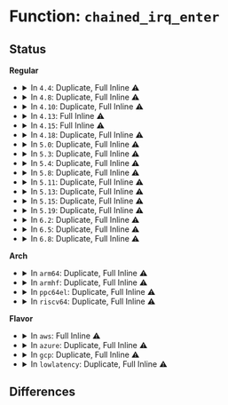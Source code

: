 # Function: <code>chained_irq_enter</code>

## Status
<b>Regular</b>
<ul>
<li>
<details>
<summary>In <code>4.4</code>: Duplicate, Full Inline ⚠️</summary>

**Collision:** Static Duplication

**Inline:** Full

**Transformation:** False

**Instances:**

```
In drivers/pinctrl/pinctrl-amd.c (ffffffff81421f92)
Location: include/linux/irqchip/chained_irq.h:27
Inline: True
Inline callers:
  - drivers/pinctrl/pinctrl-amd.c:amd_gpio_irq_handler
```
```
In drivers/gpio/gpio-zx.c (ffffffff8142c0cb)
Location: include/linux/irqchip/chained_irq.h:27
Inline: True
Inline callers:
  - drivers/gpio/gpio-zx.c:zx_irq_handler
```
</details>
</li>
<li>
<details>
<summary>In <code>4.8</code>: Duplicate, Full Inline ⚠️</summary>

**Collision:** Static Duplication

**Inline:** Full

**Transformation:** False

**Instances:**

```
In drivers/pinctrl/pinctrl-amd.c (ffffffff8146a6e4)
Location: include/linux/irqchip/chained_irq.h:27
Inline: True
Inline callers:
  - drivers/pinctrl/pinctrl-amd.c:amd_gpio_irq_handler
```
```
In drivers/gpio/gpio-zx.c (ffffffff81477166)
Location: include/linux/irqchip/chained_irq.h:27
Inline: True
Inline callers:
  - drivers/gpio/gpio-zx.c:zx_irq_handler
```
</details>
</li>
<li>
<details>
<summary>In <code>4.10</code>: Duplicate, Full Inline ⚠️</summary>

**Collision:** Static Duplication

**Inline:** Full

**Transformation:** False

**Instances:**

```
In drivers/pinctrl/pinctrl-amd.c (ffffffff81489874)
Location: include/linux/irqchip/chained_irq.h:27
Inline: True
Inline callers:
  - drivers/pinctrl/pinctrl-amd.c:amd_gpio_irq_handler
```
```
In drivers/pinctrl/intel/pinctrl-cherryview.c (ffffffff8148e7fb)
Location: include/linux/irqchip/chained_irq.h:27
Inline: True
Inline callers:
  - drivers/pinctrl/intel/pinctrl-cherryview.c:chv_gpio_irq_handler
```
</details>
</li>
<li>
<details>
<summary>In <code>4.13</code>: Full Inline ⚠️</summary>

**Collision:** Unique Static

**Inline:** Full

**Transformation:** False

**Instances:**

```
In drivers/pinctrl/intel/pinctrl-cherryview.c (ffffffff81498210)
Location: include/linux/irqchip/chained_irq.h:27
Inline: True
Inline callers:
  - drivers/pinctrl/intel/pinctrl-cherryview.c:chv_gpio_irq_handler
```
</details>
</li>
<li>
<details>
<summary>In <code>4.15</code>: Full Inline ⚠️</summary>

**Collision:** Unique Static

**Inline:** Full

**Transformation:** False

**Instances:**

```
In drivers/pinctrl/intel/pinctrl-cherryview.c (ffffffff814d4470)
Location: include/linux/irqchip/chained_irq.h:27
Inline: True
Inline callers:
  - drivers/pinctrl/intel/pinctrl-cherryview.c:chv_gpio_irq_handler
```
</details>
</li>
<li>
<details>
<summary>In <code>4.18</code>: Duplicate, Full Inline ⚠️</summary>

**Collision:** Static Duplication

**Inline:** Full

**Transformation:** False

**Instances:**

```
In drivers/pinctrl/intel/pinctrl-cherryview.c (ffffffff81505490)
Location: include/linux/irqchip/chained_irq.h:27
Inline: True
Inline callers:
  - drivers/pinctrl/intel/pinctrl-cherryview.c:chv_gpio_irq_handler
```
```
In drivers/pci/controller/dwc/pcie-designware-host.c (0)
Location: include/linux/irqchip/chained_irq.h:27
Inline: False
```
</details>
</li>
<li>
<details>
<summary>In <code>5.0</code>: Duplicate, Full Inline ⚠️</summary>

**Collision:** Static Duplication

**Inline:** Full

**Transformation:** False

**Instances:**

```
In drivers/pinctrl/intel/pinctrl-cherryview.c (ffffffff81519fe0)
Location: include/linux/irqchip/chained_irq.h:27
Inline: True
Inline callers:
  - drivers/pinctrl/intel/pinctrl-cherryview.c:chv_gpio_irq_handler
```
```
In drivers/pci/controller/dwc/pcie-designware-host.c (0)
Location: include/linux/irqchip/chained_irq.h:27
Inline: False
```
</details>
</li>
<li>
<details>
<summary>In <code>5.3</code>: Duplicate, Full Inline ⚠️</summary>

**Collision:** Static Duplication

**Inline:** Full

**Transformation:** False

**Instances:**

```
In drivers/pinctrl/intel/pinctrl-cherryview.c (ffffffff81548160)
Location: include/linux/irqchip/chained_irq.h:16
Inline: True
Inline callers:
  - drivers/pinctrl/intel/pinctrl-cherryview.c:chv_gpio_irq_handler
```
```
In drivers/pci/controller/dwc/pcie-designware-host.c (0)
Location: include/linux/irqchip/chained_irq.h:16
Inline: False
```
</details>
</li>
<li>
<details>
<summary>In <code>5.4</code>: Duplicate, Full Inline ⚠️</summary>

**Collision:** Static Duplication

**Inline:** Full

**Transformation:** False

**Instances:**

```
In drivers/pinctrl/intel/pinctrl-cherryview.c (ffffffff81569080)
Location: include/linux/irqchip/chained_irq.h:16
Inline: True
Inline callers:
  - drivers/pinctrl/intel/pinctrl-cherryview.c:chv_gpio_irq_handler
```
```
In drivers/pci/controller/dwc/pcie-designware-host.c (0)
Location: include/linux/irqchip/chained_irq.h:16
Inline: False
```
</details>
</li>
<li>
<details>
<summary>In <code>5.8</code>: Duplicate, Full Inline ⚠️</summary>

**Collision:** Static Duplication

**Inline:** Full

**Transformation:** False

**Instances:**

```
In drivers/pinctrl/intel/pinctrl-cherryview.c (ffffffff8160b760)
Location: include/linux/irqchip/chained_irq.h:16
Inline: True
Inline callers:
  - drivers/pinctrl/intel/pinctrl-cherryview.c:chv_gpio_irq_handler
```
```
In drivers/pci/controller/dwc/pcie-designware-host.c (0)
Location: include/linux/irqchip/chained_irq.h:16
Inline: False
```
</details>
</li>
<li>
<details>
<summary>In <code>5.11</code>: Duplicate, Full Inline ⚠️</summary>

**Collision:** Static Duplication

**Inline:** Full

**Transformation:** False

**Instances:**

```
In drivers/pinctrl/intel/pinctrl-cherryview.c (ffffffff8162fe56)
Location: include/linux/irqchip/chained_irq.h:16
Inline: True
Inline callers:
  - drivers/pinctrl/intel/pinctrl-cherryview.c:chv_gpio_irq_handler
```
```
In drivers/pci/controller/dwc/pcie-designware-host.c (ffffffff8167be76)
Location: include/linux/irqchip/chained_irq.h:16
Inline: True
Inline callers:
  - drivers/pci/controller/dwc/pcie-designware-host.c:dw_chained_msi_isr
```
</details>
</li>
<li>
<details>
<summary>In <code>5.13</code>: Duplicate, Full Inline ⚠️</summary>

**Collision:** Static Duplication

**Inline:** Full

**Transformation:** False

**Instances:**

```
In drivers/pinctrl/intel/pinctrl-cherryview.c (ffffffff81613af6)
Location: include/linux/irqchip/chained_irq.h:16
Inline: True
Inline callers:
  - drivers/pinctrl/intel/pinctrl-cherryview.c:chv_gpio_irq_handler
```
```
In drivers/pci/controller/dwc/pcie-designware-host.c (ffffffff8165ed36)
Location: include/linux/irqchip/chained_irq.h:16
Inline: True
Inline callers:
  - drivers/pci/controller/dwc/pcie-designware-host.c:dw_chained_msi_isr
```
</details>
</li>
<li>
<details>
<summary>In <code>5.15</code>: Duplicate, Full Inline ⚠️</summary>

**Collision:** Static Duplication

**Inline:** Full

**Transformation:** False

**Instances:**

```
In drivers/pinctrl/intel/pinctrl-cherryview.c (ffffffff81682c56)
Location: include/linux/irqchip/chained_irq.h:16
Inline: True
Inline callers:
  - drivers/pinctrl/intel/pinctrl-cherryview.c:chv_gpio_irq_handler
```
```
In drivers/pci/controller/dwc/pcie-designware-host.c (ffffffff816d18e6)
Location: include/linux/irqchip/chained_irq.h:16
Inline: True
Inline callers:
  - drivers/pci/controller/dwc/pcie-designware-host.c:dw_chained_msi_isr
```
</details>
</li>
<li>
<details>
<summary>In <code>5.19</code>: Duplicate, Full Inline ⚠️</summary>

**Collision:** Static Duplication

**Inline:** Full

**Transformation:** False

**Instances:**

```
In drivers/pinctrl/intel/pinctrl-cherryview.c (ffffffff8179ecd5)
Location: include/linux/irqchip/chained_irq.h:16
Inline: True
Inline callers:
  - drivers/pinctrl/intel/pinctrl-cherryview.c:chv_gpio_irq_handler
```
```
In drivers/pci/controller/dwc/pcie-designware-host.c (ffffffff817fa9b6)
Location: include/linux/irqchip/chained_irq.h:16
Inline: True
Inline callers:
  - drivers/pci/controller/dwc/pcie-designware-host.c:dw_chained_msi_isr
```
</details>
</li>
<li>
<details>
<summary>In <code>6.2</code>: Duplicate, Full Inline ⚠️</summary>

**Collision:** Static Duplication

**Inline:** Full

**Transformation:** False

**Instances:**

```
In drivers/pinctrl/intel/pinctrl-cherryview.c (ffffffff818b5945)
Location: include/linux/irqchip/chained_irq.h:16
Inline: True
Inline callers:
  - drivers/pinctrl/intel/pinctrl-cherryview.c:chv_gpio_irq_handler
```
```
In drivers/pci/controller/dwc/pcie-designware-host.c (ffffffff819271a6)
Location: include/linux/irqchip/chained_irq.h:16
Inline: True
Inline callers:
  - drivers/pci/controller/dwc/pcie-designware-host.c:dw_chained_msi_isr
```
</details>
</li>
<li>
<details>
<summary>In <code>6.5</code>: Duplicate, Full Inline ⚠️</summary>

**Collision:** Static Duplication

**Inline:** Full

**Transformation:** False

**Instances:**

```
In drivers/pinctrl/intel/pinctrl-cherryview.c (ffffffff818f89ed)
Location: include/linux/irqchip/chained_irq.h:16
Inline: True
Inline callers:
  - drivers/pinctrl/intel/pinctrl-cherryview.c:chv_gpio_irq_handler
```
```
In drivers/pci/controller/dwc/pcie-designware-host.c (ffffffff8196b376)
Location: include/linux/irqchip/chained_irq.h:16
Inline: True
Inline callers:
  - drivers/pci/controller/dwc/pcie-designware-host.c:dw_chained_msi_isr
```
</details>
</li>
<li>
<details>
<summary>In <code>6.8</code>: Duplicate, Full Inline ⚠️</summary>

**Collision:** Static Duplication

**Inline:** Full

**Transformation:** False

**Instances:**

```
In drivers/pinctrl/intel/pinctrl-cherryview.c (ffffffff8194037d)
Location: include/linux/irqchip/chained_irq.h:16
Inline: True
Inline callers:
  - drivers/pinctrl/intel/pinctrl-cherryview.c:chv_gpio_irq_handler
```
```
In drivers/pci/controller/dwc/pcie-designware-host.c (ffffffff819b4e56)
Location: include/linux/irqchip/chained_irq.h:16
Inline: True
Inline callers:
  - drivers/pci/controller/dwc/pcie-designware-host.c:dw_chained_msi_isr
```
</details>
</li>
</ul>
<b>Arch</b>
<ul>
<li>
<details>
<summary>In <code>arm64</code>: Duplicate, Full Inline ⚠️</summary>

**Collision:** Static Duplication

**Inline:** Full

**Transformation:** False

**Instances:**

```
In drivers/irqchip/irq-al-fic.c (ffff80001066a8bc)
Location: include/linux/irqchip/chained_irq.h:16
Inline: True
Inline callers:
  - drivers/irqchip/irq-al-fic.c:al_fic_irq_handler
```
```
In drivers/irqchip/irq-dw-apb-ictl.c (ffff80001066b160)
Location: include/linux/irqchip/chained_irq.h:16
Inline: True
Inline callers:
  - drivers/irqchip/irq-dw-apb-ictl.c:dw_apb_ictl_handler
```
```
In drivers/irqchip/irq-sunxi-nmi.c (ffff80001066b454)
Location: include/linux/irqchip/chained_irq.h:16
Inline: True
Inline callers:
  - drivers/irqchip/irq-sunxi-nmi.c:sunxi_sc_nmi_handle_irq
```
```
In drivers/irqchip/irq-gic.c (ffff80001066c264)
Location: include/linux/irqchip/chained_irq.h:16
Inline: True
Inline callers:
  - drivers/irqchip/irq-gic.c:gic_handle_cascade_irq
```
```
In drivers/irqchip/irq-partition-percpu.c (ffff800010675a04)
Location: include/linux/irqchip/chained_irq.h:16
Inline: True
Inline callers:
  - drivers/irqchip/irq-partition-percpu.c:partition_handle_irq
```
```
In drivers/irqchip/irq-bcm7038-l1.c (ffff800010676f98)
Location: include/linux/irqchip/chained_irq.h:16
Inline: True
Inline callers:
  - drivers/irqchip/irq-bcm7038-l1.c:bcm7038_l1_irq_handle
```
```
In drivers/irqchip/irq-brcmstb-l2.c (ffff80001067768c)
Location: include/linux/irqchip/chained_irq.h:16
Inline: True
Inline callers:
  - drivers/irqchip/irq-brcmstb-l2.c:brcmstb_l2_intc_irq_handle
```
```
In drivers/irqchip/irq-mvebu-pic.c (ffff800010679f64)
Location: include/linux/irqchip/chained_irq.h:16
Inline: True
Inline callers:
  - drivers/irqchip/irq-mvebu-pic.c:mvebu_pic_handle_cascade_irq
```
```
In drivers/irqchip/irq-mvebu-sei.c (ffff80001067a948)
Location: include/linux/irqchip/chained_irq.h:16
Inline: True
Inline callers:
  - drivers/irqchip/irq-mvebu-sei.c:mvebu_sei_handle_cascade_irq
```
```
In drivers/irqchip/irq-ls-scfg-msi.c (ffff80001067b088)
Location: include/linux/irqchip/chained_irq.h:16
Inline: True
Inline callers:
  - drivers/irqchip/irq-ls-scfg-msi.c:ls_scfg_msi_irq_handler
```
```
In drivers/irqchip/qcom-irq-combiner.c (ffff80001067ba0c)
Location: include/linux/irqchip/chained_irq.h:16
Inline: True
Inline callers:
  - drivers/irqchip/qcom-irq-combiner.c:combiner_handle_irq
```
```
In drivers/irqchip/irq-imx-irqsteer.c (ffff80001067d470)
Location: include/linux/irqchip/chained_irq.h:16
Inline: True
Inline callers:
  - drivers/irqchip/irq-imx-irqsteer.c:imx_irqsteer_irq_handler
```
```
In drivers/irqchip/irq-ti-sci-inta.c (ffff80001067e424)
Location: include/linux/irqchip/chained_irq.h:16
Inline: True
Inline callers:
  - drivers/irqchip/irq-ti-sci-inta.c:ti_sci_inta_irq_handler
```
```
In drivers/pinctrl/pinctrl-rockchip.c (ffff80001069ad88)
Location: include/linux/irqchip/chained_irq.h:16
Inline: True
Inline callers:
  - drivers/pinctrl/pinctrl-rockchip.c:rockchip_irq_demux
```
```
In drivers/pinctrl/pinctrl-single.c (ffff80001069dc28)
Location: include/linux/irqchip/chained_irq.h:16
Inline: True
Inline callers:
  - drivers/pinctrl/pinctrl-single.c:pcs_irq_chain_handler
```
```
In drivers/pinctrl/pinctrl-ocelot.c (ffff80001069fbc0)
Location: include/linux/irqchip/chained_irq.h:16
Inline: True
Inline callers:
  - drivers/pinctrl/pinctrl-ocelot.c:ocelot_irq_handler
```
```
In drivers/pinctrl/actions/pinctrl-owl.c (ffff8000106a0a58)
Location: include/linux/irqchip/chained_irq.h:16
Inline: True
Inline callers:
  - drivers/pinctrl/actions/pinctrl-owl.c:owl_gpio_irq_handler
```
```
In drivers/pinctrl/bcm/pinctrl-bcm2835.c (ffff8000106a3800)
Location: include/linux/irqchip/chained_irq.h:16
Inline: True
Inline callers:
  - drivers/pinctrl/bcm/pinctrl-bcm2835.c:bcm2835_gpio_irq_handler
```
```
In drivers/pinctrl/bcm/pinctrl-iproc-gpio.c (ffff8000106a4ed0)
Location: include/linux/irqchip/chained_irq.h:16
Inline: True
Inline callers:
  - drivers/pinctrl/bcm/pinctrl-iproc-gpio.c:iproc_gpio_irq_handler
```
```
In drivers/pinctrl/mvebu/pinctrl-armada-37xx.c (ffff8000106ac120)
Location: include/linux/irqchip/chained_irq.h:16
Inline: True
Inline callers:
  - drivers/pinctrl/mvebu/pinctrl-armada-37xx.c:armada_37xx_irq_handler
```
```
In drivers/pinctrl/qcom/pinctrl-msm.c (ffff8000106adad0)
Location: include/linux/irqchip/chained_irq.h:16
Inline: True
Inline callers:
  - drivers/pinctrl/qcom/pinctrl-msm.c:msm_gpio_irq_handler
```
```
In drivers/pinctrl/sunxi/pinctrl-sunxi.c (ffff8000106b5864)
Location: include/linux/irqchip/chained_irq.h:16
Inline: True
Inline callers:
  - drivers/pinctrl/sunxi/pinctrl-sunxi.c:sunxi_pinctrl_irq_handler
```
```
In drivers/pinctrl/mediatek/mtk-eint.c (0)
Location: include/linux/irqchip/chained_irq.h:16
Inline: True
Inline callers:
  - drivers/pinctrl/mediatek/mtk-eint.c:mtk_eint_irq_handler
```
```
In drivers/gpio/gpio-davinci.c (ffff8000106ce36c)
Location: include/linux/irqchip/chained_irq.h:16
Inline: True
Inline callers:
  - drivers/gpio/gpio-davinci.c:gpio_irq_handler
```
```
In drivers/gpio/gpio-ftgpio010.c (ffff8000106ceae0)
Location: include/linux/irqchip/chained_irq.h:16
Inline: True
Inline callers:
  - drivers/gpio/gpio-ftgpio010.c:ftgpio_gpio_irq_handler
```
```
In drivers/gpio/gpio-mvebu.c (ffff8000106d1868)
Location: include/linux/irqchip/chained_irq.h:16
Inline: True
Inline callers:
  - drivers/gpio/gpio-mvebu.c:mvebu_gpio_irq_handler
```
```
In drivers/gpio/gpio-mxc.c (ffff8000106d2730)
Location: include/linux/irqchip/chained_irq.h:16
Inline: True
Inline callers:
  - drivers/gpio/gpio-mxc.c:mx2_gpio_irq_handler
  - drivers/gpio/gpio-mxc.c:mx2_gpio_irq_handler
  - drivers/gpio/gpio-mxc.c:mx3_gpio_irq_handler
  - drivers/gpio/gpio-mxc.c:mx3_gpio_irq_handler
```
```
In drivers/gpio/gpio-pl061.c (ffff8000106d38f8)
Location: include/linux/irqchip/chained_irq.h:16
Inline: True
Inline callers:
  - drivers/gpio/gpio-pl061.c:pl061_irq_handler
```
```
In drivers/pci/controller/pci-ftpci100.c (ffff80001071f328)
Location: include/linux/irqchip/chained_irq.h:16
Inline: True
Inline callers:
  - drivers/pci/controller/pci-ftpci100.c:faraday_pci_irq_handler
```
```
In drivers/pci/controller/pcie-xilinx-nwl.c (ffff800010724250)
Location: include/linux/irqchip/chained_irq.h:16
Inline: True
Inline callers:
  - drivers/pci/controller/pcie-xilinx-nwl.c:nwl_pcie_msi_handler_low
  - drivers/pci/controller/pcie-xilinx-nwl.c:nwl_pcie_msi_handler_low
  - drivers/pci/controller/pcie-xilinx-nwl.c:nwl_pcie_msi_handler_high
  - drivers/pci/controller/pcie-xilinx-nwl.c:nwl_pcie_msi_handler_high
  - drivers/pci/controller/pcie-xilinx-nwl.c:nwl_pcie_leg_handler
  - drivers/pci/controller/pcie-xilinx-nwl.c:nwl_pcie_leg_handler
```
```
In drivers/pci/controller/pci-xgene-msi.c (ffff800010725b68)
Location: include/linux/irqchip/chained_irq.h:16
Inline: True
Inline callers:
  - drivers/pci/controller/pci-xgene-msi.c:xgene_msi_isr
```
```
In drivers/pci/controller/pcie-iproc-msi.c (ffff800010726838)
Location: include/linux/irqchip/chained_irq.h:16
Inline: True
Inline callers:
  - drivers/pci/controller/pcie-iproc-msi.c:iproc_msi_handler
```
```
In drivers/pci/controller/pcie-altera.c (ffff8000107279c8)
Location: include/linux/irqchip/chained_irq.h:16
Inline: True
Inline callers:
  - drivers/pci/controller/pcie-altera.c:altera_pcie_isr
```
```
In drivers/pci/controller/pcie-altera-msi.c (ffff8000107280d0)
Location: include/linux/irqchip/chained_irq.h:16
Inline: True
Inline callers:
  - drivers/pci/controller/pcie-altera-msi.c:altera_msi_isr
```
```
In drivers/pci/controller/pcie-mediatek.c (ffff80001072b4b4)
Location: include/linux/irqchip/chained_irq.h:16
Inline: True
Inline callers:
  - drivers/pci/controller/pcie-mediatek.c:mtk_pcie_intr_handler
```
```
In drivers/pci/controller/pcie-mobiveil.c (ffff80001072cac0)
Location: include/linux/irqchip/chained_irq.h:16
Inline: True
Inline callers:
  - drivers/pci/controller/pcie-mobiveil.c:mobiveil_pcie_isr
```
```
In drivers/pci/controller/dwc/pcie-designware-host.c (ffff80001072eb4c)
Location: include/linux/irqchip/chained_irq.h:16
Inline: True
Inline callers:
  - drivers/pci/controller/dwc/pcie-designware-host.c:dw_chained_msi_isr
```
```
In drivers/pci/controller/dwc/pci-keystone.c (ffff800010732f5c)
Location: include/linux/irqchip/chained_irq.h:16
Inline: True
Inline callers:
  - drivers/pci/controller/dwc/pci-keystone.c:ks_pcie_legacy_irq_handler
  - drivers/pci/controller/dwc/pci-keystone.c:ks_pcie_legacy_irq_handler
  - drivers/pci/controller/dwc/pci-keystone.c:ks_pcie_msi_irq_handler
  - drivers/pci/controller/dwc/pci-keystone.c:ks_pcie_msi_irq_handler
```
```
In drivers/edac/altera_edac.c (ffff800010b15ee4)
Location: include/linux/irqchip/chained_irq.h:16
Inline: True
Inline callers:
  - drivers/edac/altera_edac.c:altr_edac_a10_irq_handler
```
</details>
</li>
<li>
<details>
<summary>In <code>armhf</code>: Duplicate, Full Inline ⚠️</summary>

**Collision:** Static Duplication

**Inline:** Full

**Transformation:** False

**Instances:**

```
In drivers/irqchip/irq-al-fic.c (c0812f98)
Location: include/linux/irqchip/chained_irq.h:16
Inline: True
Inline callers:
  - drivers/irqchip/irq-al-fic.c:al_fic_irq_handler
```
```
In drivers/irqchip/exynos-combiner.c (c0813974)
Location: include/linux/irqchip/chained_irq.h:16
Inline: True
Inline callers:
  - drivers/irqchip/exynos-combiner.c:combiner_handle_cascade_irq
```
```
In drivers/irqchip/irq-dw-apb-ictl.c (c08144d8)
Location: include/linux/irqchip/chained_irq.h:16
Inline: True
Inline callers:
  - drivers/irqchip/irq-dw-apb-ictl.c:dw_apb_ictl_handler
```
```
In drivers/irqchip/irq-gic.c (c0814b6c)
Location: include/linux/irqchip/chained_irq.h:16
Inline: True
Inline callers:
  - drivers/irqchip/irq-gic.c:gic_handle_cascade_irq
```
```
In drivers/irqchip/irq-partition-percpu.c (c081de60)
Location: include/linux/irqchip/chained_irq.h:16
Inline: True
Inline callers:
  - drivers/irqchip/irq-partition-percpu.c:partition_handle_irq
```
```
In drivers/irqchip/irq-armada-370-xp.c (c081e720)
Location: include/linux/irqchip/chained_irq.h:16
Inline: True
Inline callers:
  - drivers/irqchip/irq-armada-370-xp.c:armada_370_xp_mpic_handle_cascade_irq
```
```
In drivers/irqchip/irq-aspeed-i2c-ic.c (c0821ca4)
Location: include/linux/irqchip/chained_irq.h:16
Inline: True
Inline callers:
  - drivers/irqchip/irq-aspeed-i2c-ic.c:aspeed_i2c_ic_irq_handler
```
```
In drivers/irqchip/irq-imx-irqsteer.c (c0822fbc)
Location: include/linux/irqchip/chained_irq.h:16
Inline: True
Inline callers:
  - drivers/irqchip/irq-imx-irqsteer.c:imx_irqsteer_irq_handler
```
```
In drivers/pinctrl/pinctrl-rockchip.c (c08388c0)
Location: include/linux/irqchip/chained_irq.h:16
Inline: True
Inline callers:
  - drivers/pinctrl/pinctrl-rockchip.c:rockchip_irq_demux
```
```
In drivers/pinctrl/pinctrl-single.c (c083f3d8)
Location: include/linux/irqchip/chained_irq.h:16
Inline: True
Inline callers:
  - drivers/pinctrl/pinctrl-single.c:pcs_irq_chain_handler
```
```
In drivers/pinctrl/pinctrl-ocelot.c (c08447c0)
Location: include/linux/irqchip/chained_irq.h:16
Inline: True
Inline callers:
  - drivers/pinctrl/pinctrl-ocelot.c:ocelot_irq_handler
```
```
In drivers/pinctrl/actions/pinctrl-owl.c (c0845bac)
Location: include/linux/irqchip/chained_irq.h:16
Inline: True
Inline callers:
  - drivers/pinctrl/actions/pinctrl-owl.c:owl_gpio_irq_handler
```
```
In drivers/pinctrl/nuvoton/pinctrl-npcm7xx.c (c084ddb0)
Location: include/linux/irqchip/chained_irq.h:16
Inline: True
Inline callers:
  - drivers/pinctrl/nuvoton/pinctrl-npcm7xx.c:npcmgpio_irq_handler
```
```
In drivers/pinctrl/qcom/pinctrl-msm.c (c084edc8)
Location: include/linux/irqchip/chained_irq.h:16
Inline: True
Inline callers:
  - drivers/pinctrl/qcom/pinctrl-msm.c:msm_gpio_irq_handler
```
```
In drivers/pinctrl/samsung/pinctrl-exynos.c (c08521d4)
Location: include/linux/irqchip/chained_irq.h:16
Inline: True
Inline callers:
  - drivers/pinctrl/samsung/pinctrl-exynos.c:exynos_irq_demux_eint16_31
  - drivers/pinctrl/samsung/pinctrl-exynos.c:exynos_irq_demux_eint16_31
  - drivers/pinctrl/samsung/pinctrl-exynos.c:exynos_irq_eint0_15
  - drivers/pinctrl/samsung/pinctrl-exynos.c:exynos_irq_eint0_15
```
```
In drivers/pinctrl/mediatek/mtk-eint.c (c08584b0)
Location: include/linux/irqchip/chained_irq.h:16
Inline: True
Inline callers:
  - drivers/pinctrl/mediatek/mtk-eint.c:mtk_eint_irq_handler
```
```
In drivers/gpio/gpio-ftgpio010.c (c0868668)
Location: include/linux/irqchip/chained_irq.h:16
Inline: True
Inline callers:
  - drivers/gpio/gpio-ftgpio010.c:ftgpio_gpio_irq_handler
```
```
In drivers/gpio/gpio-mvebu.c (c086b00c)
Location: include/linux/irqchip/chained_irq.h:16
Inline: True
Inline callers:
  - drivers/gpio/gpio-mvebu.c:mvebu_gpio_irq_handler
```
```
In drivers/gpio/gpio-mxc.c (c086be2c)
Location: include/linux/irqchip/chained_irq.h:16
Inline: True
Inline callers:
  - drivers/gpio/gpio-mxc.c:mx2_gpio_irq_handler
  - drivers/gpio/gpio-mxc.c:mx2_gpio_irq_handler
  - drivers/gpio/gpio-mxc.c:mx3_gpio_irq_handler
  - drivers/gpio/gpio-mxc.c:mx3_gpio_irq_handler
```
```
In drivers/gpio/gpio-pl061.c (c086edf8)
Location: include/linux/irqchip/chained_irq.h:16
Inline: True
Inline callers:
  - drivers/gpio/gpio-pl061.c:pl061_irq_handler
```
```
In drivers/gpio/gpio-tegra.c (c0871c84)
Location: include/linux/irqchip/chained_irq.h:16
Inline: True
Inline callers:
  - drivers/gpio/gpio-tegra.c:tegra_gpio_irq_handler
```
```
In drivers/gpio/gpio-vf610.c (c08735b8)
Location: include/linux/irqchip/chained_irq.h:16
Inline: True
Inline callers:
  - drivers/gpio/gpio-vf610.c:vf610_gpio_irq_handler
```
```
In drivers/pci/controller/pci-ftpci100.c (c08a7db8)
Location: include/linux/irqchip/chained_irq.h:16
Inline: True
Inline callers:
  - drivers/pci/controller/pci-ftpci100.c:faraday_pci_irq_handler
```
```
In drivers/pci/controller/pcie-altera.c (c08b2144)
Location: include/linux/irqchip/chained_irq.h:16
Inline: True
Inline callers:
  - drivers/pci/controller/pcie-altera.c:altera_pcie_isr
```
```
In drivers/pci/controller/pcie-altera-msi.c (c08b2c78)
Location: include/linux/irqchip/chained_irq.h:16
Inline: True
Inline callers:
  - drivers/pci/controller/pcie-altera-msi.c:altera_msi_isr
```
```
In drivers/pci/controller/pcie-mediatek.c (c08b4c98)
Location: include/linux/irqchip/chained_irq.h:16
Inline: True
Inline callers:
  - drivers/pci/controller/pcie-mediatek.c:mtk_pcie_intr_handler
```
```
In drivers/pci/controller/dwc/pcie-designware-host.c (c08b8020)
Location: include/linux/irqchip/chained_irq.h:16
Inline: True
Inline callers:
  - drivers/pci/controller/dwc/pcie-designware-host.c:dw_chained_msi_isr
```
```
In drivers/pci/controller/dwc/pcie-uniphier.c (c08bf548)
Location: include/linux/irqchip/chained_irq.h:16
Inline: True
Inline callers:
  - drivers/pci/controller/dwc/pcie-uniphier.c:uniphier_pcie_irq_handler
```
</details>
</li>
<li>
<details>
<summary>In <code>ppc64el</code>: Duplicate, Full Inline ⚠️</summary>

**Collision:** Static Duplication

**Inline:** Full

**Transformation:** False

**Instances:**

```
In drivers/irqchip/irq-al-fic.c (c000000000820828)
Location: include/linux/irqchip/chained_irq.h:16
Inline: True
Inline callers:
  - drivers/irqchip/irq-al-fic.c:al_fic_irq_handler
```
```
In drivers/pinctrl/pinctrl-single.c (c000000000833f58)
Location: include/linux/irqchip/chained_irq.h:16
Inline: True
Inline callers:
  - drivers/pinctrl/pinctrl-single.c:pcs_irq_chain_handler
```
```
In drivers/pinctrl/pinctrl-ocelot.c (c00000000083837c)
Location: include/linux/irqchip/chained_irq.h:16
Inline: True
Inline callers:
  - drivers/pinctrl/pinctrl-ocelot.c:ocelot_irq_handler
```
```
In drivers/gpio/gpio-ftgpio010.c (c000000000849dec)
Location: include/linux/irqchip/chained_irq.h:16
Inline: True
Inline callers:
  - drivers/gpio/gpio-ftgpio010.c:ftgpio_gpio_irq_handler
```
```
In drivers/pci/controller/pci-ftpci100.c (c000000000890eb0)
Location: include/linux/irqchip/chained_irq.h:16
Inline: True
Inline callers:
  - drivers/pci/controller/pci-ftpci100.c:faraday_pci_irq_handler
```
</details>
</li>
<li>
<details>
<summary>In <code>riscv64</code>: Duplicate, Full Inline ⚠️</summary>

**Collision:** Static Duplication

**Inline:** Full

**Transformation:** False

**Instances:**

```
In drivers/irqchip/irq-al-fic.c (ffffffe000495462)
Location: include/linux/irqchip/chained_irq.h:16
Inline: True
Inline callers:
  - drivers/irqchip/irq-al-fic.c:al_fic_irq_handler
```
```
In drivers/pinctrl/pinctrl-single.c (ffffffe0004a1452)
Location: include/linux/irqchip/chained_irq.h:16
Inline: True
Inline callers:
  - drivers/pinctrl/pinctrl-single.c:pcs_irq_chain_handler
```
```
In drivers/pinctrl/pinctrl-ocelot.c (ffffffe0004a3836)
Location: include/linux/irqchip/chained_irq.h:16
Inline: True
Inline callers:
  - drivers/pinctrl/pinctrl-ocelot.c:ocelot_irq_handler
```
```
In drivers/gpio/gpio-ftgpio010.c (ffffffe0004ae700)
Location: include/linux/irqchip/chained_irq.h:16
Inline: True
Inline callers:
  - drivers/gpio/gpio-ftgpio010.c:ftgpio_gpio_irq_handler
```
```
In drivers/pci/controller/pci-ftpci100.c (ffffffe0004e5d74)
Location: include/linux/irqchip/chained_irq.h:16
Inline: True
Inline callers:
  - drivers/pci/controller/pci-ftpci100.c:faraday_pci_irq_handler
```
```
In drivers/pci/controller/dwc/pcie-designware-host.c (ffffffe0004e8e60)
Location: include/linux/irqchip/chained_irq.h:16
Inline: True
Inline callers:
  - drivers/pci/controller/dwc/pcie-designware-host.c:dw_chained_msi_isr
```
</details>
</li>
</ul>
<b>Flavor</b>
<ul>
<li>
<details>
<summary>In <code>aws</code>: Full Inline ⚠️</summary>

**Collision:** Unique Static

**Inline:** Full

**Transformation:** False

**Instances:**

```
In drivers/pci/controller/dwc/pcie-designware-host.c (0)
Location: include/linux/irqchip/chained_irq.h:16
Inline: False
```
</details>
</li>
<li>
<details>
<summary>In <code>azure</code>: Duplicate, Full Inline ⚠️</summary>

**Collision:** Static Duplication

**Inline:** Full

**Transformation:** False

**Instances:**

```
In drivers/pinctrl/intel/pinctrl-cherryview.c (ffffffff8154f690)
Location: include/linux/irqchip/chained_irq.h:16
Inline: True
Inline callers:
  - drivers/pinctrl/intel/pinctrl-cherryview.c:chv_gpio_irq_handler
```
```
In drivers/pci/controller/dwc/pcie-designware-host.c (0)
Location: include/linux/irqchip/chained_irq.h:16
Inline: False
```
</details>
</li>
<li>
<details>
<summary>In <code>gcp</code>: Duplicate, Full Inline ⚠️</summary>

**Collision:** Static Duplication

**Inline:** Full

**Transformation:** False

**Instances:**

```
In drivers/pinctrl/intel/pinctrl-cherryview.c (ffffffff8155d3b0)
Location: include/linux/irqchip/chained_irq.h:16
Inline: True
Inline callers:
  - drivers/pinctrl/intel/pinctrl-cherryview.c:chv_gpio_irq_handler
```
```
In drivers/pci/controller/dwc/pcie-designware-host.c (0)
Location: include/linux/irqchip/chained_irq.h:16
Inline: False
```
</details>
</li>
<li>
<details>
<summary>In <code>lowlatency</code>: Duplicate, Full Inline ⚠️</summary>

**Collision:** Static Duplication

**Inline:** Full

**Transformation:** False

**Instances:**

```
In drivers/pinctrl/intel/pinctrl-cherryview.c (ffffffff815772d0)
Location: include/linux/irqchip/chained_irq.h:16
Inline: True
Inline callers:
  - drivers/pinctrl/intel/pinctrl-cherryview.c:chv_gpio_irq_handler
```
```
In drivers/pci/controller/dwc/pcie-designware-host.c (0)
Location: include/linux/irqchip/chained_irq.h:16
Inline: False
```
</details>
</li>
</ul>

## Differences
